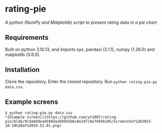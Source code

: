 # rating-pie
*A python (NumPy and Matplotlib) script to present rating data in a pie chart*

## Requirements
Built on python 3.10.13, and imports sys, pandasi (2.1.1), numpy (1.26.0) and matplotlib (3.8.0).

## Installation
Clone the repository. Enter the cloned repository. Run `python rating-pie.py data.csv`.

## Example screens
	$ python rating-pie.py data.csv
	![Example screen](ihttps://github.com/yt1007/rating-pie/blob/9cda0ddea4560da269492b6c8e16fcbe7944b185/Screenshot%202023-10-10%20at%2019.52.01.png)
